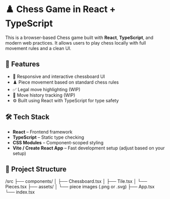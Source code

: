 # ♟️ Chess Game in React + TypeScript

This is a browser-based Chess game built with **React**, **TypeScript**, and modern web practices. It allows users to play chess locally with full movement rules and a clean UI.

## 🚀 Features

- 🎨 Responsive and interactive chessboard UI
- ♟️ Piece movement based on standard chess rules
- ✅ Legal move highlighting (WIP)
- 🔄 Move history tracking (WIP)
- ⚙️ Built using React with TypeScript for type safety

## 🛠️ Tech Stack

- **React** – Frontend framework
- **TypeScript** – Static type checking
- **CSS Modules** – Component-scoped styling
- **Vite / Create React App** – Fast development setup (adjust based on your setup)

## 📁 Project Structure

/src
├── components/
│ ├── Chessboard.tsx
│ ├── Tile.tsx
│ └── Pieces.tsx
├── assets/
│ └── piece images (.png or .svg)
├── App.tsx
└── index.tsx
